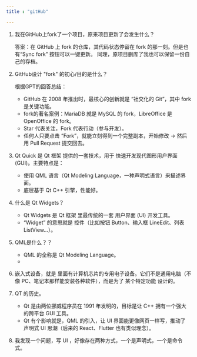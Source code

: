 ```yaml
---
title : "gitHub"

---
```


1. 我在GitHub上fork了一个项目，原来项目更新了会发生什么？

    答案：在 GitHub 上 fork 的仓库，其代码状态停留在 fork 的那一刻。但是也有“Sync fork” 按钮可以一键更新。
    同理，原项目删库了我也可以保留一份自己的存档。
2. GitHub设计 "fork" 的初心/目的是什么？

    根据GPT的回答总结：
    - GitHub 在 2008 年推出时，最核心的创新就是 “社交化的 Git”，其中 fork 是关键功能。
    - fork的著名案例：MariaDB 就是 MySQL 的 fork，LibreOffice 是 OpenOffice 的 fork。
    - Star 代表关注，Fork 代表行动（参与开发）。
    - 任何人只要点击 “Fork”，就能立刻得到一个完整副本，开始修改 → 然后用 Pull Request 提交回去。
3. Qt Quick 是 Qt 框架 提供的一套技术，用于 快速开发现代图形用户界面 (GUI)。主要特点是：
    
    - 使用 QML 语言（Qt Modeling Language，一种声明式语言）来描述界面。
    - 底层基于 Qt C++ 引擎，性能好。
4. 什么是 Qt Widgets？

    - Qt Widgets 是 Qt 框架 里最传统的一套 用户界面 (UI) 开发工具。
    - “Widget” 的意思就是 控件（比如按钮 Button、输入框 LineEdit、列表 ListView…）。
5. QML是什么？？

    - QML 的全称是 Qt Modeling Language。
    - 
6. 嵌入式设备，就是 里面有计算机芯片的专用电子设备。它们不是通用电脑（不像 PC、笔记本那样能安装各种软件），而是为了 某个特定功能 设计的。
7. QT 的历史。

    - Qt 是由两位挪威程序员在 1991 年发明的，目标是让 C++ 拥有一个强大的跨平台 GUI 工具。
    - Qt 有个影响就是，QML 的引入，让 UI 界面能更像网页一样写，推动了 声明式 UI 思潮（后来的 React、Flutter 也有类似理念）。
8. 我发现一个问题，写 UI ，好像存在两种方式，一个是声明式，一个是命令式。